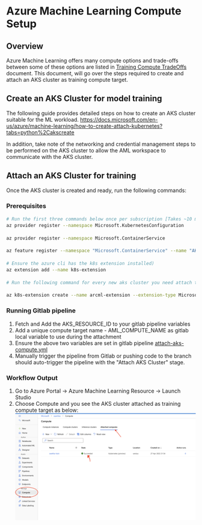 # Azure Machine Learning Compute Setup

## Overview
Azure Machine Learning offers many compute options and trade-offs between some of these options are listed in [Training Compute TradeOffs](../training-compute-tradeoffs.md) document.
This document, will go over the steps required to create and attach an AKS cluster as training compute target.

## Create an AKS Cluster for model training

The following guide provides detailed steps on how to create an AKS cluster suitable for the ML workload.
https://docs.microsoft.com/en-us/azure/machine-learning/how-to-create-attach-kubernetes?tabs=python%2Cakscreate

In addition, take note of the networking and credential management steps to be performed on the AKS cluster to allow the AML workspace to communicate with the AKS cluster.

## Attach an AKS Cluster for training

Once the AKS cluster is created and ready, run the following commands:

### Prerequisites

```bash
# Run the first three commands below once per subscription [Takes ~10 mins to complete]
az provider register --namespace Microsoft.KubernetesConfiguration

az provider register --namespace Microsoft.ContainerService

az feature register --namespace "Microsoft.ContainerService" --name "AKS-ExtensionManager"

# Ensure the azure cli has the k8s extension installed)
az extension add --name k8s-extension

# Run the following command for every new aks cluster you need attach to the AML workspace [Takes >10 mins to complete]

az k8s-extension create --name arcml-extension --extension-type Microsoft.AzureML.Kubernetes --config enableTraining=True --cluster-type managedClusters --cluster-name <CLUSTER_NAME> --resource-group <RESOURCE_GROUP_NAME> --scope cluster --auto-upgrade-minor-version False
```

### Running Gitlab pipeline

1. Fetch and Add the AKS_RESOURCE_ID to your gitlab pipeline variables
2. Add a unique compute target name - AML_COMPUTE_NAME as gitlab local variable to use during the attachment
3. Ensure the above two variables are set in gitlab pipeline [attach-aks-compute.yml](../../pipelines/.attach-aks-compute.yml)
4. Manually trigger the pipeline from Gitlab or pushing code to the branch should auto-trigger the pipeline with the "Attach AKS Cluster" stage.

### Workflow Output

1. Go to Azure Portal -> Azure Machine Learning Resource -> Launch Studio
2. Choose Compute and you see the AKS cluster attached as training compute target as below:
![attach-aks-to-aml](../images/attach-aks-compute.jpg)

